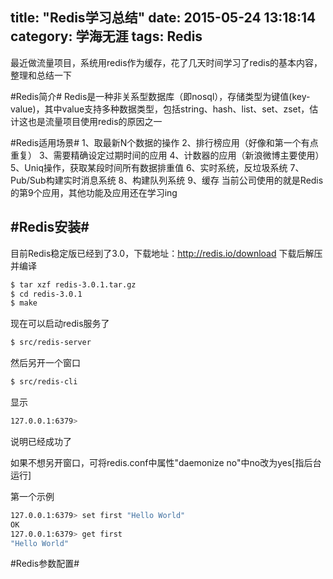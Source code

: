 title: "Redis学习总结"
date: 2015-05-24 13:18:14
category: 学海无涯
tags: Redis
---
最近做流量项目，系统用redis作为缓存，花了几天时间学习了redis的基本内容，整理和总结一下

#Redis简介#
Redis是一种非关系型数据库（即nosql），存储类型为键值(key-value)，其中value支持多种数据类型，包括string、hash、list、set、zset，估计这也是流量项目使用redis的原因之一

#Redis适用场景#
1、取最新N个数据的操作
2、排行榜应用（好像和第一个有点重复）
3、需要精确设定过期时间的应用
4、计数器的应用（新浪微博主要使用）
5、Uniq操作，获取某段时间所有数据排重值
6、实时系统，反垃圾系统
7、Pub/Sub构建实时消息系统
8、构建队列系统
9、缓存
当前公司使用的就是Redis的第9个应用，其他功能及应用还在学习ing

#Redis安装#
---
目前Redis稳定版已经到了3.0，下载地址：http://redis.io/download
下载后解压并编译
``` bash 
$ tar xzf redis-3.0.1.tar.gz
$ cd redis-3.0.1
$ make
```
现在可以启动redis服务了
``` bash 
$ src/redis-server
```
然后另开一个窗口
``` bash 
$ src/redis-cli
```
显示
``` bash 
127.0.0.1:6379> 
```
说明已经成功了

如果不想另开窗口，可将redis.conf中属性"daemonize no"中no改为yes[指后台运行]

第一个示例
``` bash 
127.0.0.1:6379> set first "Hello World"
OK
127.0.0.1:6379> get first
"Hello World"
```
#Redis参数配置#
